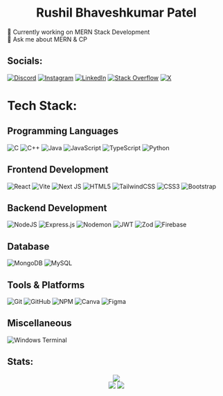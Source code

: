 <div align='center'>
  
# Rushil Bhaveshkumar Patel

</div>
🔭 Currently working on MERN Stack Development<br>💬 Ask me about MERN & CP


## Socials:
[![Discord](https://img.shields.io/badge/Discord-%237289DA.svg?logo=discord&logoColor=white)](https://discord.gg/rushil_b_patel) [![Instagram](https://img.shields.io/badge/Instagram-%23E4405F.svg?logo=Instagram&logoColor=white)](https://instagram.com/rushil_b_patel) [![LinkedIn](https://img.shields.io/badge/LinkedIn-%230077B5.svg?logo=linkedin&logoColor=white)](https://linkedin.com/in/https://www.linkedin.com/in/rushil-b-patel) [![Stack Overflow](https://img.shields.io/badge/-Stackoverflow-FE7A16?logo=stack-overflow&logoColor=white)](https://stackoverflow.com/users/https://stackoverflow.com/users/25128671/rushil-patel) [![X](https://img.shields.io/badge/X-black.svg?logo=X&logoColor=white)](https://x.com/www.x.com/rushil_b_patel) 

# Tech Stack:

## Programming Languages
![C](https://img.shields.io/badge/c-%2300599C.svg?style=for-the-badge&logo=c&logoColor=white) 
![C++](https://img.shields.io/badge/c++-%2300599C.svg?style=for-the-badge&logo=c%2B%2B&logoColor=white) 
![Java](https://img.shields.io/badge/java-%23ED8B00.svg?style=for-the-badge&logo=openjdk&logoColor=white) 
![JavaScript](https://img.shields.io/badge/javascript-%23323330.svg?style=for-the-badge&logo=javascript&logoColor=%23F7DF1E) 
![TypeScript](https://img.shields.io/badge/typescript-%23007ACC.svg?style=for-the-badge&logo=typescript&logoColor=white) 
![Python](https://img.shields.io/badge/python-3670A0?style=for-the-badge&logo=python&logoColor=ffdd54) 

## Frontend Development

![React](https://img.shields.io/badge/react-%2320232a.svg?style=for-the-badge&logo=react&logoColor=%2361DAFB) 
![Vite](https://img.shields.io/badge/vite-%23646CFF.svg?style=for-the-badge&logo=vite&logoColor=white) 
![Next JS](https://img.shields.io/badge/Next-black?style=for-the-badge&logo=next.js&logoColor=white) 
![HTML5](https://img.shields.io/badge/html5-%23E34F26.svg?style=for-the-badge&logo=html5&logoColor=white) 
![TailwindCSS](https://img.shields.io/badge/tailwindcss-%2338B2AC.svg?style=for-the-badge&logo=tailwind-css&logoColor=white) 
![CSS3](https://img.shields.io/badge/css3-%231572B6.svg?style=for-the-badge&logo=css3&logoColor=white) 
![Bootstrap](https://img.shields.io/badge/bootstrap-%238511FA.svg?style=for-the-badge&logo=bootstrap&logoColor=white) 

## Backend Development
![NodeJS](https://img.shields.io/badge/node.js-6DA55F?style=for-the-badge&logo=node.js&logoColor=white) 
![Express.js](https://img.shields.io/badge/express.js-%23404d59.svg?style=for-the-badge&logo=express&logoColor=%2361DAFB) 
![Nodemon](https://img.shields.io/badge/NODEMON-%23323330.svg?style=for-the-badge&logo=nodemon&logoColor=%BBDEAD) 
![JWT](https://img.shields.io/badge/JWT-black?style=for-the-badge&logo=JSON%20web%20tokens) 
![Zod](https://img.shields.io/badge/zod-%233068b7.svg?style=for-the-badge&logo=zod&logoColor=white)
![Firebase](https://img.shields.io/badge/firebase-%23039BE5.svg?style=for-the-badge&logo=firebase) 

## Database
![MongoDB](https://img.shields.io/badge/MongoDB-%234ea94b.svg?style=for-the-badge&logo=mongodb&logoColor=white) 
![MySQL](https://img.shields.io/badge/mysql-4479A1.svg?style=for-the-badge&logo=mysql&logoColor=white) 

## Tools & Platforms
![Git](https://img.shields.io/badge/git-%23F05033.svg?style=for-the-badge&logo=git&logoColor=white) 
![GitHub](https://img.shields.io/badge/github-%23121011.svg?style=for-the-badge&logo=github&logoColor=white) 
![NPM](https://img.shields.io/badge/NPM-%23CB3837.svg?style=for-the-badge&logo=npm&logoColor=white) 
![Canva](https://img.shields.io/badge/Canva-%2300C4CC.svg?style=for-the-badge&logo=Canva&logoColor=white) 
![Figma](https://img.shields.io/badge/figma-%23F24E1E.svg?style=for-the-badge&logo=figma&logoColor=white)

## Miscellaneous
![Windows Terminal](https://img.shields.io/badge/Windows%20Terminal-%234D4D4D.svg?style=for-the-badge&logo=windows-terminal&logoColor=white)

## Stats:
<div align="center">
  <img src="https://github-readme-stats.vercel.app/api/top-langs/?username=rushil-b-patel&theme=dark&hide_border=false&include_all_commits=true&count_private=false&layout=compact"/><br/>
  <span>
    <img src="https://github-readme-streak-stats.herokuapp.com/?user=rushil-b-patel&theme=dark&hide_border=false"/>
    <img src="https://github-readme-stats.vercel.app/api?username=rushil-b-patel&theme=dark&hide_border=false&include_all_commits=true&count_private=false"/>
  </span>
</div>
